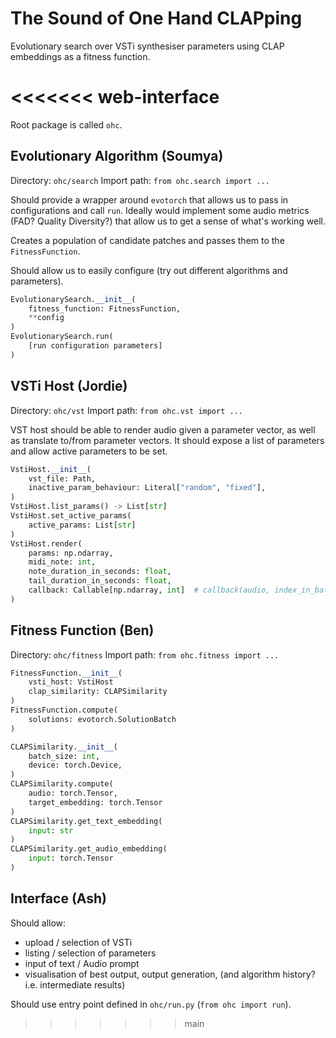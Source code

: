 # The Sound of One Hand CLAPping

Evolutionary search over VSTi synthesiser parameters using CLAP embeddings as a fitness function.

<<<<<<< web-interface
=======
Root package is called `ohc`.

## Evolutionary Algorithm (Soumya)

Directory: `ohc/search`
Import path: `from ohc.search import ...`

Should provide a wrapper around `evotorch` that allows us to pass in configurations and call `run`. Ideally would implement some audio metrics (FAD? Quality Diversity?) that allow us to get a sense of what's working well.

Creates a population of candidate patches and passes them to the `FitnessFunction`.

Should allow us to easily configure (try out different algorithms and parameters).

```python
EvolutionarySearch.__init__(
    fitness_function: FitnessFunction,
    **config
)
EvolutionarySearch.run(
    [run configuration parameters]
)
```

## VSTi Host (Jordie)

Directory: `ohc/vst`
Import path: `from ohc.vst import ...`

VST host should be able to render audio given a parameter vector, as well as translate to/from parameter vectors. It should expose a list of parameters and allow active parameters to be set.

```python
VstiHost.__init__(
    vst_file: Path,
    inactive_param_behaviour: Literal["random", "fixed"],
)
VstiHost.list_params() -> List[str]
VstiHost.set_active_params(
    active_params: List[str]
)
VstiHost.render(
    params: np.ndarray,
    midi_note: int,
    note_duration_in_seconds: float,
    tail_duration_in_seconds: float,
    callback: Callable[np.ndarray, int]  # callback(audio, index_in_batch) -- should be called for each batch item as soon as the output is ready.
)
```

## Fitness Function (Ben)

Directory: `ohc/fitness`
Import path: `from ohc.fitness import ...`

```python
FitnessFunction.__init__(
    vsti_host: VstiHost
    clap_similarity: CLAPSimilarity
)
FitnessFunction.compute(
    solutions: evotorch.SolutionBatch
)

CLAPSimilarity.__init__(
    batch_size: int,
    device: torch.Device,
)
CLAPSimilarity.compute(
    audio: torch.Tensor,
    target_embedding: torch.Tensor
)
CLAPSimilarity.get_text_embedding(
    input: str
)
CLAPSimilarity.get_audio_embedding(
    input: torch.Tensor
)
```

## Interface (Ash)

Should allow:

- upload / selection of VSTi
- listing / selection of parameters
- input of text / Audio prompt
- visualisation of best output, output generation, (and algorithm history? i.e. intermediate results)

Should use entry point defined in `ohc/run.py` (`from ohc import run`).
>>>>>>> main
